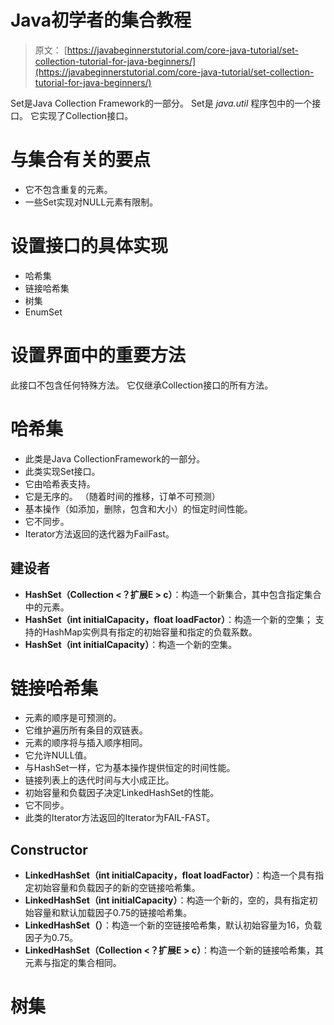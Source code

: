 # Java初学者的集合教程

> 原文： [https://javabeginnerstutorial.com/core-java-tutorial/set-collection-tutorial-for-java-beginners/](https://javabeginnerstutorial.com/core-java-tutorial/set-collection-tutorial-for-java-beginners/)

Set是Java Collection Framework的一部分。 Set是 *java.util* 程序包中的一个接口。 它实现了Collection接口。

# 与集合有关的要点

*   它不包含重复的元素。
*   一些Set实现对NULL元素有限制。

# 设置接口的具体实现

*   哈希集
*   链接哈希集
*   树集
*   EnumSet

# 设置界面中的重要方法

此接口不包含任何特殊方法。 它仅继承Collection接口的所有方法。

# 哈希集

*   此类是Java CollectionFramework的一部分。
*   此类实现Set接口。
*   它由哈希表支持。
*   它是无序的。 （随着时间的推移，订单不可预测）
*   基本操作（如添加，删除，包含和大小）的恒定时间性能。
*   它不同步。
*   Iterator方法返回的迭代器为FailFast。

## 建设者

*   **HashSet（Collection <？扩展E > c）**：构造一个新集合，其中包含指定集合中的元素。
*   **HashSet（int initialCapacity，float loadFactor）**：构造一个新的空集； 支持的HashMap实例具有指定的初始容量和指定的负载系数。
*   **HashSet（int initialCapacity）**：构造一个新的空集。

# 链接哈希集

*   元素的顺序是可预测的。
*   它维护遍历所有条目的双链表。
*   元素的顺序将与插入顺序相同。
*   它允许NULL值。
*   与HashSet一样，它为基本操作提供恒定的时间性能。
*   链接列表上的迭代时间与大小成正比。
*   初始容量和负载因子决定LinkedHashSet的性能。
*   它不同步。
*   此类的Iterator方法返回的Iterator为FAIL-FAST。

## Constructor

*   **LinkedHashSet（int initialCapacity，float loadFactor）**：构造一个具有指定初始容量和负载因子的新的空链接哈希集。
*   **LinkedHashSet（int initialCapacity）**：构造一个新的，空的，具有指定初始容量和默认加载因子0.75的链接哈希集。
*   **LinkedHashSet（）**：构造一个新的空链接哈希集，默认初始容量为16，负载因子为0.75。
*   **LinkedHashSet（Collection <？扩展E > c）**：构造一个新的链接哈希集，其元素与指定的集合相同。

# 树集